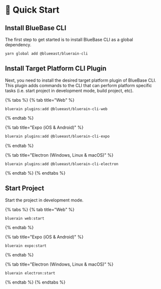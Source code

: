 # 📲 Quick Start

## Install BlueBase CLI

The first step to get started is to install BlueBase CLI as a global dependency.

```text
yarn global add @blueeast/bluerain-cli
```

## Install Target Platform CLI Plugin

Next, you need to install the desired target platform plugin of BlueBase CLI. This plugin adds commands to the CLI that can perform platform specific tasks \(i.e. start project in development mode, build project, etc\).

{% tabs %}
{% tab title="Web" %}
```text
bluerain plugins:add @blueeast/bluerain-cli-web
```
{% endtab %}

{% tab title="Expo \(iOS & Android\)" %}
```bash
bluerain plugins:add @blueeast/bluerain-cli-expo
```
{% endtab %}

{% tab title="Electron \(Windows, Linux & macOS\)" %}
```text
bluerain plugins:add @blueeast/bluerain-cli-electron
```
{% endtab %}
{% endtabs %}

## Start Project

Start the project in development mode.

{% tabs %}
{% tab title="Web" %}
```text
bluerain web:start
```
{% endtab %}

{% tab title="Expo \(iOS & Android\)" %}
```bash
bluerain expo:start
```
{% endtab %}

{% tab title="Electron \(Windows, Linux & macOS\)" %}
```text
bluerain electron:start
```
{% endtab %}
{% endtabs %}

